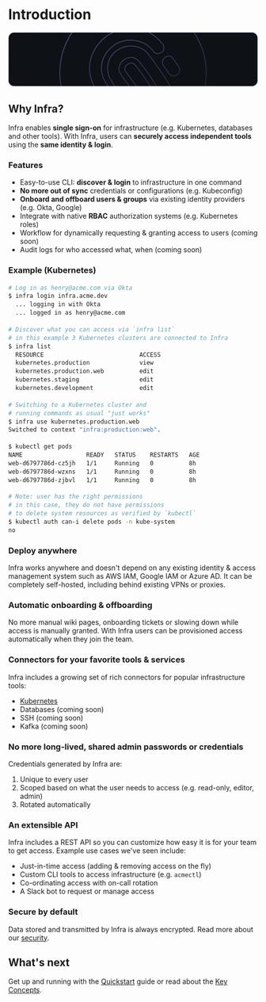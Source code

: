 # Introduction

![screenshot](../images/header.png)


## Why Infra?

Infra enables **single sign-on** for infrastructure (e.g. Kubernetes, databases and other tools). With Infra, users can **securely access independent tools** using the **same identity & login**.

### Features

* Easy-to-use CLI: **discover & login** to infrastructure in one command
* **No more out of sync** credentials or configurations (e.g. Kubeconfig)
* **Onboard and offboard users & groups** via existing identity providers (e.g. Okta, Google)
* Integrate with native **RBAC** authorization systems (e.g. Kubernetes roles)
* Workflow for dynamically requesting & granting access to users (coming soon)
* Audit logs for who accessed what, when (coming soon)

### Example (Kubernetes)

```bash
# Log in as henry@acme.com via Okta
$ infra login infra.acme.dev
  ... logging in with Okta
  ... logged in as henry@acme.com

# Discover what you can access via `infra list`
# in this example 3 Kubernetes clusters are connected to Infra
$ infra list
  RESOURCE                           ACCESS
  kubernetes.production              view
  kubernetes.production.web          edit
  kubernetes.staging                 edit
  kubernetes.development             edit

# Switching to a Kubernetes cluster and
# running commands as usual "just works"
$ infra use kubernetes.production.web
Switched to context "infra:production:web".

$ kubectl get pods
NAME                  READY   STATUS    RESTARTS   AGE
web-d6797786d-cz5jh   1/1     Running   0          8h
web-d6797786d-wzxns   1/1     Running   0          8h
web-d6797786d-zjbvl   1/1     Running   0          8h

# Note: user has the right permissions
# in this case, they do not have permissions
# to delete system resources as verified by `kubectl`
$ kubectl auth can-i delete pods -n kube-system
no
```

### Deploy anywhere

Infra works anywhere and doesn't depend on any existing identity & access management system such as AWS IAM, Google IAM or Azure AD. It can be completely self-hosted, including behind existing VPNs or proxies.

### Automatic onboarding & offboarding

No more manual wiki pages, onboarding tickets or slowing down while access is manually granted. With Infra users can be provisioned access automatically when they join the team.

### Connectors for your favorite tools & services

Infra includes a growing set of rich connectors for popular infrastructure tools:

* [Kubernetes](../connectors/kubernetes.md)
* Databases (coming soon)
* SSH (coming soon)
* Kafka (coming soon)

### No more long-lived, shared admin passwords or credentials

Credentials generated by Infra are:
1. Unique to every user
2. Scoped based on what the user needs to access (e.g. read-only, editor, admin)
3. Rotated automatically

### An extensible API

Infra includes a REST API so you can customize how easy it is for your team to get access. Example use cases we've seen include:

* Just-in-time access (adding & removing access on the fly)
* Custom CLI tools to access infrastructure (e.g. `acmectl`)
* Co-ordinating access with on-call rotation
* A Slack bot to request or manage access

### Secure by default

Data stored and transmitted by Infra is always encrypted. Read more about our [security](../reference/security.md).

## What's next

Get up and running with the [Quickstart](./quickstart.md) guide or read about the [Key Concepts](./key-concepts.md).